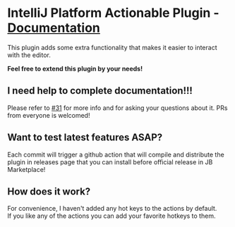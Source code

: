 # IntelliJ Platform Actionable Plugin - [Documentation](https://mohammadmd1383.github.io/Actionable/)

This plugin adds some extra functionality that makes it easier to interact with the editor.

<b>Feel free to extend this plugin by your needs!</b>

## I need help to complete documentation!!!
Please refer to [#31](https://github.com/MohammadMD1383/Actionable/issues/31) for more info and for asking your questions about it. PRs from everyone is welcomed!

## Want to test latest features ASAP?
Each commit will trigger a github action that will compile and distribute the plugin in releases page that you can install before official release in JB Marketplace!

## How does it work?

For convenience, I haven't added any hot keys to the actions by default.<br/>
If you like any of the actions you can add your favorite hotkeys to them. 
